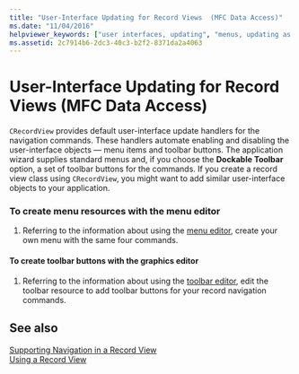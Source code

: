```yaml
---
title: "User-Interface Updating for Record Views  (MFC Data Access)"
ms.date: "11/04/2016"
helpviewer_keywords: ["user interfaces, updating", "menus, updating as context changes", "record views, user interface"]
ms.assetid: 2c7914b6-2dc3-40c3-b2f2-8371da2a4063
---
```

# User-Interface Updating for Record Views  (MFC Data Access)

`CRecordView` provides default user-interface update handlers for the navigation commands. These handlers automate enabling and disabling the user-interface objects — menu items and toolbar buttons. The application wizard supplies standard menus and, if you choose the **Dockable Toolbar** option, a set of toolbar buttons for the commands. If you create a record view class using `CRecordView`, you might want to add similar user-interface objects to your application.

### To create menu resources with the menu editor

1. Referring to the information about using the [menu editor](../windows/menu-editor.md), create your own menu with the same four commands.

#### To create toolbar buttons with the graphics editor

1. Referring to the information about using the [toolbar editor](../windows/toolbar-editor.md), edit the toolbar resource to add toolbar buttons for your record navigation commands.

## See also

[Supporting Navigation in a Record View](../data/supporting-navigation-in-a-record-view-mfc-data-access.md)<br/>
[Using a Record View](../data/using-a-record-view-mfc-data-access.md)
